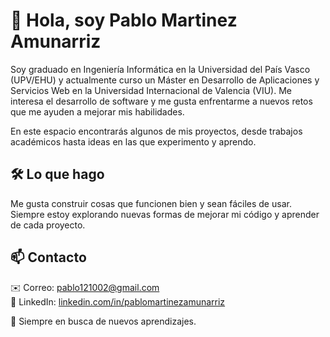 # 👋 Hola, soy Pablo Martinez Amunarriz

Soy graduado en Ingeniería Informática en la Universidad del País Vasco (UPV/EHU) y actualmente curso un Máster en Desarrollo de Aplicaciones y Servicios Web en la Universidad Internacional de Valencia (VIU). Me interesa el desarrollo de software y me gusta enfrentarme a nuevos retos que me ayuden a mejorar mis habilidades. 

En este espacio encontrarás algunos de mis proyectos, desde trabajos académicos hasta ideas en las que experimento y aprendo.  

## 🛠 Lo que hago  
Me gusta construir cosas que funcionen bien y sean fáciles de usar. Siempre estoy explorando nuevas formas de mejorar mi código y aprender de cada proyecto.  

## 📫 Contacto  
✉️ Correo: [pablo121002@gmail.com](mailto:pablo121002@gmail.com)  
💼 LinkedIn: [linkedin.com/in/pablomartinezamunarriz](https://linkedin.com/in/pablomartinezamunarriz)

🚀 Siempre en busca de nuevos aprendizajes. 
